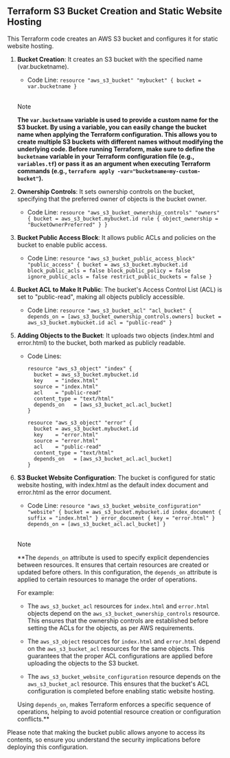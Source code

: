 ## Terraform S3 Bucket Creation and Static Website Hosting

This Terraform code creates an AWS S3 bucket and configures it for static website hosting.

1. **Bucket Creation**: It creates an S3 bucket with the specified name (var.bucketname).
   - Code Line: `resource "aws_s3_bucket" "mybucket" { bucket = var.bucketname }`
     <br></br>

   > [!NOTE]  
   > **The `var.bucketname` variable is used to provide a custom name for the S3 bucket. By using a variable, you can easily change the bucket name when applying the Terraform configuration. This allows you to create multiple S3 buckets with different names without modifying the underlying code. Before running Terraform, make sure to define the `bucketname` variable in your Terraform configuration file (e.g., `variables.tf`) or pass it as an argument when executing Terraform commands (e.g., `terraform apply -var="bucketname=my-custom-bucket"`).**

2. **Ownership Controls**: It sets ownership controls on the bucket, specifying that the preferred owner of objects is the bucket owner.
   - Code Line: `resource "aws_s3_bucket_ownership_controls" "owners" { bucket = aws_s3_bucket.mybucket.id rule { object_ownership = "BucketOwnerPreferred" } }`

3. **Bucket Public Access Block**: It allows public ACLs and policies on the bucket to enable public access.
   - Code Line: `resource "aws_s3_bucket_public_access_block" "public_access" { bucket = aws_s3_bucket.mybucket.id block_public_acls = false block_public_policy = false ignore_public_acls = false restrict_public_buckets = false }`

4. **Bucket ACL to Make It Public**: The bucket's Access Control List (ACL) is set to "public-read", making all objects publicly accessible.
   - Code Line: `resource "aws_s3_bucket_acl" "acl_bucket" { depends_on = [aws_s3_bucket_ownership_controls.owners] bucket = aws_s3_bucket.mybucket.id acl = "public-read" }`

5. **Adding Objects to the Bucket**: It uploads two objects (index.html and error.html) to the bucket, both marked as publicly readable.
   - Code Lines:
     ```
     resource "aws_s3_object" "index" {
       bucket = aws_s3_bucket.mybucket.id
       key    = "index.html"
       source = "index.html"
       acl    = "public-read"
       content_type = "text/html"
       depends_on   = [aws_s3_bucket_acl.acl_bucket]
     }
     ```

     ```
     resource "aws_s3_object" "error" {
       bucket = aws_s3_bucket.mybucket.id
       key    = "error.html"
       source = "error.html"
       acl    = "public-read"
       content_type = "text/html"
       depends_on   = [aws_s3_bucket_acl.acl_bucket]
     }
     ```

6. **S3 Bucket Website Configuration**: The bucket is configured for static website hosting, with index.html as the default index document and error.html as the error document.
   - Code Line: `resource "aws_s3_bucket_website_configuration" "website" { bucket = aws_s3_bucket.mybucket.id index_document { suffix = "index.html" } error_document { key = "error.html" } depends_on = [aws_s3_bucket_acl.acl_bucket] }`
      <br></br>

   > [!NOTE]  
   > **The `depends_on` attribute is used to specify explicit dependencies between resources. It ensures that certain resources are created or updated before others. In this configuration, the `depends_on` attribute is applied to certain resources to manage the order of operations.

   For example:
   - The `aws_s3_bucket_acl` resources for `index.html` and `error.html` objects depend on the `aws_s3_bucket_ownership_controls` resource. This ensures that the ownership controls are established before setting the ACLs for the objects, as per AWS requirements.
   
   - The `aws_s3_object` resources for `index.html` and `error.html` depend on the `aws_s3_bucket_acl` resources for the same objects. This guarantees that the proper ACL configurations are applied before uploading the objects to the S3 bucket.
   
   - The `aws_s3_bucket_website_configuration` resource depends on the `aws_s3_bucket_acl` resource. This ensures that the bucket's ACL configuration is completed before enabling static website hosting.

   Using `depends_on`, makes Terraform enforces a specific sequence of operations, helping to avoid potential resource creation or configuration conflicts.**

Please note that making the bucket public allows anyone to access its contents, so ensure you understand the security implications before deploying this configuration.
